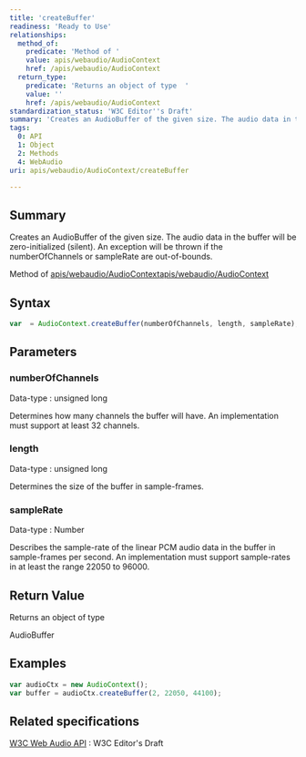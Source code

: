 ```yaml
---
title: 'createBuffer'
readiness: 'Ready to Use'
relationships:
  method_of:
    predicate: 'Method of '
    value: apis/webaudio/AudioContext
    href: /apis/webaudio/AudioContext
  return_type:
    predicate: 'Returns an object of type  '
    value: ''
    href: /apis/webaudio/AudioContext
standardization_status: 'W3C Editor''s Draft'
summary: 'Creates an AudioBuffer of the given size. The audio data in the buffer will be zero-initialized (silent). An exception will be thrown if the numberOfChannels or sampleRate are out-of-bounds.'
tags:
  0: API
  1: Object
  2: Methods
  4: WebAudio
uri: apis/webaudio/AudioContext/createBuffer

---
```

## Summary

Creates an AudioBuffer of the given size. The audio data in the buffer will be zero-initialized (silent). An exception will be thrown if the numberOfChannels or sampleRate are out-of-bounds.

Method of [apis/webaudio/AudioContext](/apis/webaudio/AudioContext)[apis/webaudio/AudioContext](/apis/webaudio/AudioContext)

## Syntax

``` js
var  = AudioContext.createBuffer(numberOfChannels, length, sampleRate);
```

## Parameters

### numberOfChannels

 Data-type
:   unsigned long

 Determines how many channels the buffer will have. An implementation must support at least 32 channels.

### length

 Data-type
:   unsigned long

 Determines the size of the buffer in sample-frames.

### sampleRate

 Data-type
:   Number

 Describes the sample-rate of the linear PCM audio data in the buffer in sample-frames per second. An implementation must support sample-rates in at least the range 22050 to 96000.

## Return Value

Returns an object of type

AudioBuffer

## Examples

``` js
var audioCtx = new AudioContext();
var buffer = audioCtx.createBuffer(2, 22050, 44100);
```

## Related specifications

[W3C Web Audio API](http://webaudio.github.io/web-audio-api/)
:   W3C Editor's Draft
